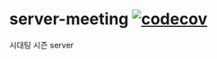 # server-meeting [![codecov](https://codecov.io/gh/uoslife/server-meeting/branch/main/graph/badge.svg?token=5ZBiZirJdI)](https://codecov.io/gh/uoslife/server-meeting)

시대팅 시즌 server

